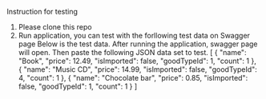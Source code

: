 Instruction for testing

1. Please clone this repo
2. Run application, you can test with the forllowing test data on Swagger page
   Below is the test data. After running the application, swagger page will open. Then paste the following JSON data set to test. [ { "name": "Book", "price": 12.49, "isImported": false, "goodTypeId": 1, "count": 1 }, { "name": "Music CD", "price": 14.99, "isImported": false, "goodTypeId": 4, "count": 1 }, { "name": "Chocolate bar", "price": 0.85, "isImported": false, "goodTypeId": 1, "count": 1 } ]
